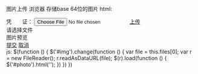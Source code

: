 
图片上传 浏览器 存储base 64位的图片
html:
    <div class="rechargeBox">
        <span>凭　　证：</span>
        <a href="javascript:;" class="a-upload">
            <input type="file" id="img" class="pzupload" value="" accept="image/*" />上传
        </a>
        <div class="showFileName">请选择文件</div>
    </div>
    <div id="photo" class="rechargeImg">图片预览</div>
    <div class="rechargeBtn">
        <a href="javascript:;">提交</a>
        <a href="javascript:;">取消</a>
    </div>
js:
    $(function () {
        $('#img').change(function () {
            var file = this.files[0];
            var r = new FileReader();
            r.readAsDataURL(file);
            $(r).load(function () {
                $('#photo').html('<img src="' + this.result + '" alt="" />');
            })
        })
    })
